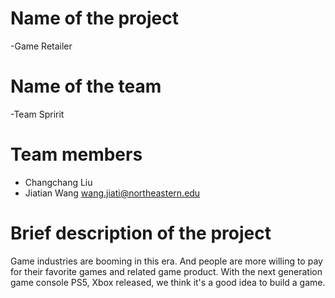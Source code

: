 # Name of the project
-Game Retailer
# Name of the team 
-Team Spririt
# Team members 
- Changchang Liu 
- Jiatian Wang wang.jiati@northeastern.edu
# Brief description of the project
Game industries are booming in this era. And people are more willing to pay for their favorite games and related game product. With the next generation game console PS5, Xbox released, we think it's a good idea to build a game.
